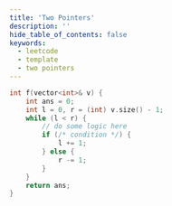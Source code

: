```yaml
---
title: 'Two Pointers'
description: ''
hide_table_of_contents: false
keywords:
  - leetcode
  - template
  - two pointers
---
```


<Tabs>
<TabItem value="cpp" label="C++">

```cpp
int f(vector<int>& v) {
    int ans = 0;
    int l = 0, r = (int) v.size() - 1;
    while (l < r) {
        // do some logic here
        if (/* condition */) {
            l += 1;
        } else {
            r -= 1;
        }
    }
    return ans;
}
```

</TabItem>
</Tabs>